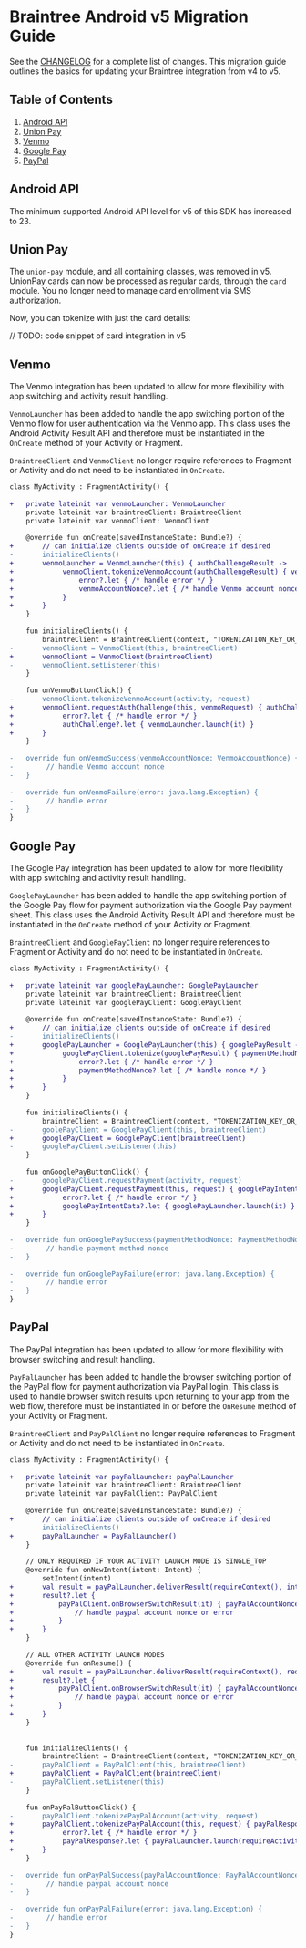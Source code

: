 # Braintree Android v5 Migration Guide

See the [CHANGELOG](/CHANGELOG.md) for a complete list of changes. This migration guide outlines the basics for updating your Braintree integration from v4 to v5.

## Table of Contents

1. [Android API](#android-api)
1. [Union Pay](#union-pay)
1. [Venmo](#venmo)
1. [Google Pay](#google-pay)
1. [PayPal](#paypal)

## Android API

The minimum supported Android API level for v5 of this SDK has increased to 23.

## Union Pay

The `union-pay` module, and all containing classes, was removed in v5. UnionPay cards can now be processed as regular cards, through the `card` module. You no longer need to manage card enrollment via SMS authorization.

Now, you can tokenize with just the card details:

// TODO: code snippet of card integration in v5

## Venmo

The Venmo integration has been updated to allow for more flexibility with app switching and 
activity result handling. 

`VenmoLauncher` has been added to handle the app switching portion of the Venmo flow for user 
authentication via the Venmo app. This class uses the Android Activity Result API and therefore 
must be instantiated in the `OnCreate` method of your Activity or Fragment.

`BraintreeClient` and `VenmoClient` no longer require references to Fragment or Activity and do not 
need to be instantiated in `OnCreate`.

```diff
class MyActivity : FragmentActivity() {
    
+   private lateinit var venmoLauncher: VenmoLauncher
    private lateinit var braintreeClient: BraintreeClient
    private lateinit var venmoClient: VenmoClient
    
    @override fun onCreate(savedInstanceState: Bundle?) {
+       // can initialize clients outside of onCreate if desired
-       initializeClients()
+       venmoLauncher = VenmoLauncher(this) { authChallengeResult ->
+            venmoClient.tokenizeVenmoAccount(authChallengeResult) { venmoAccountNonce, error ->
+                error?.let { /* handle error */ }
+                venmoAccountNonce?.let { /* handle Venmo account nonce */ }
+            }
+       }
    }
    
    fun initializeClients() {
        braintreClient = BraintreeClient(context, "TOKENIZATION_KEY_OR_CLIENT_TOKEN")
-       venmoClient = VenmoClient(this, braintreeClient)
+       venmoClient = VenmoClient(braintreeClient)
-       venmoClient.setListener(this)
    }
    
    fun onVenmoButtonClick() {
-       venmoClient.tokenizeVenmoAccount(activity, request)
+       venmoClient.requestAuthChallenge(this, venmoRequest) { authChallenge, error ->
+            error?.let { /* handle error */ }
+            authChallenge?.let { venmoLauncher.launch(it) }
+       }
    }
    
-   override fun onVenmoSuccess(venmoAccountNonce: VenmoAccountNonce) {
-        // handle Venmo account nonce
-   }
      
-   override fun onVenmoFailure(error: java.lang.Exception) {
-        // handle error
-   }
}
```

## Google Pay

The Google Pay integration has been updated to allow for more flexibility with app switching and
activity result handling.

`GooglePayLauncher` has been added to handle the app switching portion of the Google Pay flow for 
payment authorization via the Google Pay payment sheet. This class uses the Android Activity Result 
API and therefore must be instantiated in the `OnCreate` method of your Activity or Fragment.

`BraintreeClient` and `GooglePayClient` no longer require references to Fragment or Activity and 
do not need to be instantiated in `OnCreate`.

```diff
class MyActivity : FragmentActivity() {
    
+   private lateinit var googlePayLauncher: GooglePayLauncher
    private lateinit var braintreeClient: BraintreeClient
    private lateinit var googlePayClient: GooglePayClient
    
    @override fun onCreate(savedInstanceState: Bundle?) {
+       // can initialize clients outside of onCreate if desired
-       initializeClients()
+       googlePayLauncher = GooglePayLauncher(this) { googlePayResult ->
+            googlePayClient.tokenize(googlePayResult) { paymentMethodNonce, error ->
+                error?.let { /* handle error */ }
+                paymentMethodNonce?.let { /* handle nonce */ }
+            }
+       }
    }
    
    fun initializeClients() {
        braintreClient = BraintreeClient(context, "TOKENIZATION_KEY_OR_CLIENT_TOKEN")
-       goolePayClient = GooglePayClient(this, braintreeClient)
+       googlePayClient = GooglePayClient(braintreeClient)
-       googlePayClient.setListener(this)
    }
    
    fun onGooglePayButtonClick() {
-       googlePayClient.requestPayment(activity, request)
+       googlePayClient.requestPayment(this, request) { googlePayIntentData, error ->
+            error?.let { /* handle error */ }
+            googlePayIntentData?.let { googlePayLauncher.launch(it) }
+       }
    }
    
-   override fun onGooglePaySuccess(paymentMethodNonce: PaymentMethodNonce) {
-        // handle payment method nonce
-   }
      
-   override fun onGooglePayFailure(error: java.lang.Exception) {
-        // handle error
-   }
}
```

## PayPal

The PayPal integration has been updated to allow for more flexibility with browser switching and
result handling.

`PayPalLauncher` has been added to handle the browser switching portion of the PayPal flow for
payment authorization via PayPal login. This class is used to handle browser switch 
results upon returning to your app from the web flow, therefore must be instantiated in or 
before the `OnResume` method of your Activity or Fragment.

`BraintreeClient` and `PayPalClient` no longer require references to Fragment or Activity and
do not need to be instantiated in `OnCreate`.

```diff
class MyActivity : FragmentActivity() {
    
+   private lateinit var payPalLauncher: payPalLauncher
    private lateinit var braintreeClient: BraintreeClient
    private lateinit var payPalClient: PayPalClient
    
    @override fun onCreate(savedInstanceState: Bundle?) {
+       // can initialize clients outside of onCreate if desired
-       initializeClients()
+       payPalLauncher = PayPalLauncher() 
    }
    
    // ONLY REQUIRED IF YOUR ACTIVITY LAUNCH MODE IS SINGLE_TOP
    @override fun onNewIntent(intent: Intent) {
        setIntent(intent)
+       val result = payPalLauncher.deliverResult(requireContext(), intent)
+       result?.let {
+           payPalClient.onBrowserSwitchResult(it) { payPalAccountNonce, error ->
+               // handle paypal account nonce or error
+           }
+       }
    }
    
    // ALL OTHER ACTIVITY LAUNCH MODES 
    @override fun onResume() {
+       val result = payPalLauncher.deliverResult(requireContext(), requireActivity().intent)
+       result?.let {
+           payPalClient.onBrowserSwitchResult(it) { payPalAccountNonce, error ->
+               // handle paypal account nonce or error
+           }
+       }
    }
    
    
    fun initializeClients() {
        braintreClient = BraintreeClient(context, "TOKENIZATION_KEY_OR_CLIENT_TOKEN")
-       payPalClient = PayPalClient(this, braintreeClient)
+       payPalClient = PayPalClient(braintreeClient)
-       payPalClient.setListener(this)
    }
    
    fun onPayPalButtonClick() {
-       payPalClient.tokenizePayPalAccount(activity, request)
+       payPalClient.tokenizePayPalAccount(this, request) { payPalResponse, error ->
+            error?.let { /* handle error */ }
+            payPalResponse?.let { payPalLauncher.launch(requireActivity(), it) }
+       }
    }
    
-   override fun onPayPalSuccess(payPalAccountNonce: PayPalAccountNonce) {
-        // handle paypal account nonce
-   }
      
-   override fun onPayPalFailure(error: java.lang.Exception) {
-        // handle error
-   }
}
```
